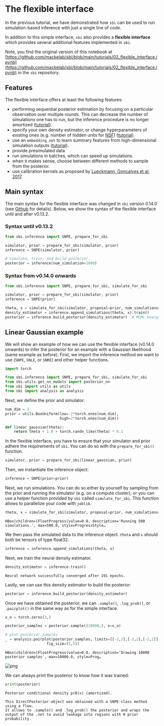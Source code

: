 # The flexible interface

In the previous tutorial, we have demonstrated how `sbi` can be used to run simulation-based inference with just a single line of code.

In addition to this simple interface, `sbi` also provides a **flexible interface** which provides several additional features implemented in `sbi`.

Note, you find the original version of this notebook at [https://github.com/mackelab/sbi/blob/main/tutorials/02_flexible_interface.ipynb](https://github.com/mackelab/sbi/blob/main/tutorials/02_flexible_interface.ipynb) in the `sbi` repository.

## Features

The flexible interface offers at least the following features:

- performing sequential posterior estimation by focusing on a particular observation over multiple rounds. This can decrease the number of simulations one has to run, but the inference procedure is no longer amortized ([tutorial](https://www.mackelab.org/sbi/tutorial/03_multiround_inference/)).    
- specify your own density estimator, or change hyperparameters of existing ones (e.g. number of hidden units for [NSF](https://arxiv.org/abs/1906.04032)) ([tutorial](https://www.mackelab.org/sbi/tutorial/04_density_estimators/)).    
- use an `embedding_net` to learn summary features from high-dimensional simulation outputs ([tutorial](https://www.mackelab.org/sbi/tutorial/05_embedding_net/)).  
- provide presimulated data  
- run simulations in batches, which can speed up simulations.  
- when it makes sense, choose between different methods to sample from the posterior.  
- use calibration kernels as proposed by [Lueckmann, Goncalves et al. 2017](https://arxiv.org/abs/1711.01861).

## Main syntax
The main syntax for the flexible interface was changed in `sbi` version 0.14.0 (see [Github](https://github.com/mackelab/sbi/pull/378) for details). Below, we show the syntax of the flexible interface until and after v0.13.2.

### Syntax until v0.13.2


```python
from sbi.inference import SNPE, prepare_for_sbi

simulator, prior = prepare_for_sbi(simulator, prior)
inference = SNPE(simulator, prior)

# Simulate, train, and build posterior.
posterior = inference(num_simulation=1000)
```

### Syntax from v0.14.0 onwards


```python
from sbi.inference import SNPE, prepare_for_sbi, simulate_for_sbi

simulator, prior = prepare_for_sbi(simulator, prior)
inference = SNPE(prior)

theta, x = simulate_for_sbi(simulator, proposal=prior, num_simulations=1000)
density_estimator = inference.append_simulations(theta, x).train()
posterior = inference.build_posterior(density_estimator)  # MCMC kwargs go here.
```

## Linear Gaussian example

We will show an example of how we can use the flexible interface (v0.14.0 onwards) to infer the posterior for an example with a Gaussian likelihood (same example as before). First, we import the inference method we want to use (`SNPE`, `SNLE`, or `SNRE`) and other helper functions.


```python
import torch

from sbi.inference import SNPE, prepare_for_sbi, simulate_for_sbi
from sbi.utils.get_nn_models import posterior_nn
from sbi import utils as utils
from sbi import analysis as analysis
```

Next, we define the prior and simulator:


```python
num_dim = 3
prior = utils.BoxUniform(low=-2*torch.ones(num_dim), 
                         high=2*torch.ones(num_dim))
```


```python
def linear_gaussian(theta):
    return theta + 1.0 + torch.randn_like(theta) * 0.1
```

In the flexible interface, you have to ensure that your simulator and prior adhere the requirements of `sbi`. You can do so with the `prepare_for_sbi()` function.


```python
simulator, prior = prepare_for_sbi(linear_gaussian, prior)
```

Then, we instantiate the inference object:


```python
inference = SNPE(prior=prior)
```

Next, we run simulations. You can do so either by yourself by sampling from the prior and running the simulator (e.g. on a compute cluster), or you can use a helper function provided by `sbi` called `simulate_for_sbi`. This function allows to parallelize your code with `joblib`.


```python
theta, x = simulate_for_sbi(simulator, proposal=prior, num_simulations=500)
```


    HBox(children=(FloatProgress(value=0.0, description='Running 500 simulations.', max=500.0, style=ProgressStyle…


    


We then pass the simulated data to the inference object. `theta` and `x` should both be tensors of type float32.


```python
inference = inference.append_simulations(theta, x)
```

Next, we train the neural density estimator.


```python
density_estimator = inference.train()
```

    Neural network successfully converged after 191 epochs.


Lastly, we can use this density estimator to build the posterior:


```python
posterior = inference.build_posterior(density_estimator)
```

Once we have obtained the posterior, we can `.sample()`, `.log_prob()`, or `.pairplot()` in the same way as for the simple interface.


```python
x_o = torch.zeros(3,)
```


```python
posterior_samples = posterior.sample((10000,), x=x_o)

# plot posterior samples
_ = analysis.pairplot(posterior_samples, limits=[[-2,2],[-2,2],[-2,2]], 
                   fig_size=(5,5))
```


    HBox(children=(FloatProgress(value=0.0, description='Drawing 10000 posterior samples', max=10000.0, style=Prog…


    



![png](02_flexible_interface_files/02_flexible_interface_28_2.png)


We can always print the posterior to know how it was trained:


```python
print(posterior)
```

    Posterior conditional density p(θ|x) (amortized).
    
    This DirectPosterior-object was obtained with a SNPE-class method using a flow.
    It allows to .sample() and .log_prob() the posterior and wraps the output of the .net to avoid leakage into regions with 0 prior probability.

